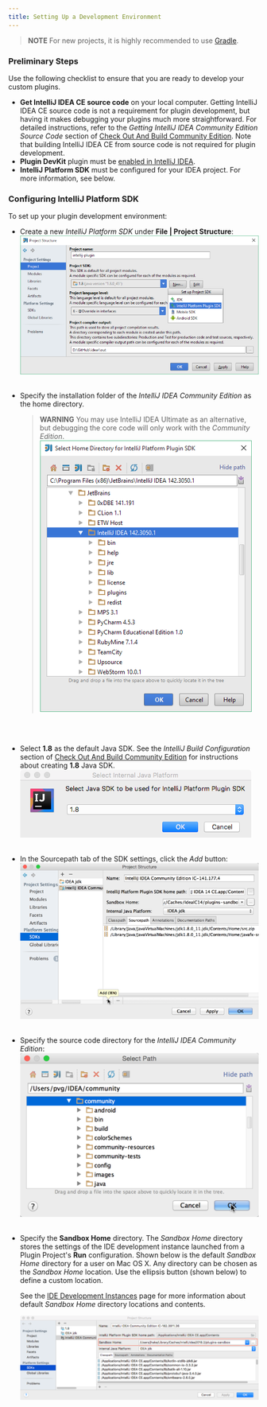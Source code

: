 ```yaml
---
title: Setting Up a Development Environment
---
```

<!-- Copyright 2000-2020 JetBrains s.r.o. and other contributors. Use of this source code is governed by the Apache 2.0 license that can be found in the LICENSE file. -->

> **NOTE** For new projects, it is highly recommended to use [Gradle](/tutorials/build_system.md).

### Preliminary Steps

Use the following checklist to ensure that you are ready to develop your custom plugins.

- **Get IntelliJ IDEA CE source code** on your local computer.
  Getting IntelliJ IDEA CE source code is not a requirement for plugin development, but having it makes debugging your plugins much more straightforward.
  For detailed instructions, refer to the _Getting IntelliJ IDEA Community Edition Source Code_ section of [Check Out And Build Community Edition](upsource:///README.md).
  Note that building IntelliJ IDEA CE from source code is not required for plugin development.
- **Plugin DevKit** plugin must be [enabled in IntelliJ IDEA](https://www.jetbrains.com/help/idea/managing-plugins.html).
- **IntelliJ Platform SDK** must be configured for your IDEA project.
  For more information, see below.

### Configuring IntelliJ Platform SDK

To set up your plugin development environment:

* Create a new *IntelliJ Platform SDK* under **File \| Project Structure**:
  ![Create IntelliJ Platform SDK](img/create_intellij_idea_sdk.png)
  <br/>
  <br/>
* Specify the installation folder of the *IntelliJ IDEA Community Edition* as the home directory.
  > **WARNING** You may use IntelliJ IDEA Ultimate as an alternative, but debugging the core code will only work with the *Community Edition*.
  ![Set Home Directory](img/set_home_directory.png)
  <br/>
  <br/>
* Select **1.8** as the default Java SDK.
  See the _IntelliJ Build Configuration_ section of [Check Out And Build Community Edition](upsource:///README.md) for instructions about creating **1.8** Java SDK.
  ![Set IDEA JDK](img/set_java_sdk.png)
  <br/>
  <br/>
* In the Sourcepath tab of the SDK settings, click the *Add* button:
  ![Add Sourcepath](img/add_sourcepath.png)
  <br/>
  <br/>
* Specify the source code directory for the *IntelliJ IDEA Community Edition*:
  ![Specify Source Paths](img/community_sources_directory.png)
  <br/>
  <br/>
* Specify the **Sandbox Home** directory.
  The *Sandbox Home* directory stores the settings of the IDE development instance launched from a Plugin Project's **Run** configuration.
  Shown below is the default *Sandbox Home* directory for a user on Mac OS X.
  Any directory can be chosen as the *Sandbox Home* location.
  Use the ellipsis button (shown below) to define a custom location.

  See the [IDE Development Instances](/basics/ide_development_instance.md) page for more information about default *Sandbox Home* directory locations and contents.
  
  ![Specify Sandbox Path](img/plugins-sandbox.png)
